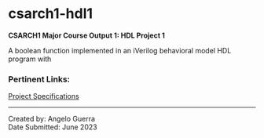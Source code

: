 # csarch1-hdl1
**CSARCH1 Major Course Output 1: HDL Project 1**

A boolean function implemented in an iVerilog behavioral model HDL program with 

### Pertinent Links:
[Project Specifications]()<br>

---

Created by: Angelo Guerra<br>
Date Submitted: June 2023
